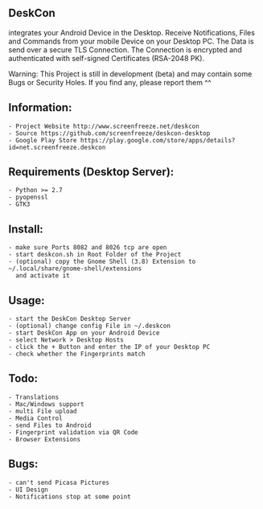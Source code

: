 DeskCon
-------

integrates your Android Device in the Desktop. Receive Notifications, Files
and Commands from your mobile Device on your Desktop PC. The Data is send over a
secure TLS Connection. The Connection is encrypted and authenticated with
self-signed Certificates (RSA-2048 PK).

Warning: This Project is still in development (beta) and may contain some Bugs or
         Security Holes. If you find any, please report them ^^
         

Information:
------------
	- Project Website http://www.screenfreeze.net/deskcon
	- Source https://github.com/screenfreeze/deskcon-desktop
	- Google Play Store https://play.google.com/store/apps/details?id=net.screenfreeze.deskcon
         

Requirements (Desktop Server):
------------------------------
    - Python >= 2.7
    - pyopenssl
    - GTK3


Install:
--------
    - make sure Ports 8082 and 8026 tcp are open
    - start deskcon.sh in Root Folder of the Project
    - (optional) copy the Gnome Shell (3.8) Extension to ~/.local/share/gnome-shell/extensions
      and activate it 
    

Usage:
------
    - start the DeskCon Desktop Server
    - (optional) change config File in ~/.deskcon
    - start DeskCon App on your Android Device
    - select Network > Desktop Hosts
    - click the + Button and enter the IP of your Desktop PC
    - check whether the Fingerprints match


Todo:
-----
	- Translations
	- Mac/Windows support
	- multi File upload
	- Media Control
	- send Files to Android
	- Fingerprint validation via QR Code
	- Browser Extensions


Bugs:
-----
	- can't send Picasa Pictures
	- UI Design
	- Notifications stop at some point
